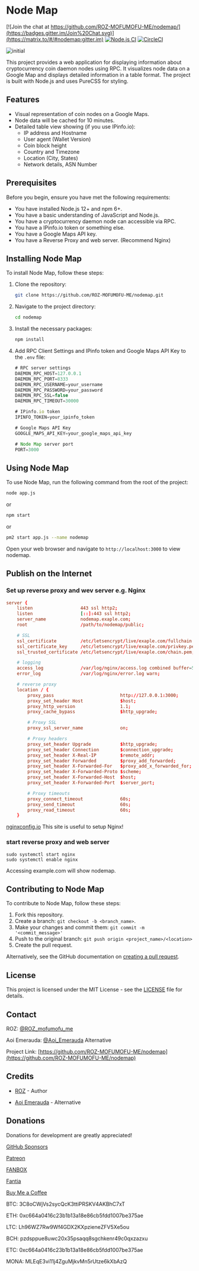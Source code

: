 # Node Map
[![Join the chat at https://github.com/ROZ-MOFUMOFU-ME/nodemap/](https://badges.gitter.im/Join%20Chat.svg)](https://matrix.to/#/#nodemap:gitter.im)
[![Node.js CI](https://github.com/ROZ-MOFUMOFU-ME/nodemap/actions/workflows/node.js.yml/badge.svg)](https://github.com/ROZ-MOFUMOFU-ME/nodemap/actions/workflows/node.js.yml)
[![CircleCI](https://circleci.com/gh/ROZ-MOFUMOFU-ME/nodemap/tree/main.svg?style=svg)](https://circleci.com/gh/ROZ-MOFUMOFU-ME/nodemap/tree/main)

![initial](https://github.com/ROZ-MOFUMOFU-ME/nodemap/assets/35634920/63cfb18c-bf18-4a42-abeb-7c019b7b3aa3)

This project provides a web application for displaying information about cryptocurrency coin daemon nodes using RPC. It visualizes node data on a Google Map and displays detailed information in a table format. The project is built with Node.js and uses PureCSS for styling.

## Features

- Visual representation of coin nodes on a Google Maps.
- Node data will be cached for 10 minutes.
- Detailed table view showing (if you use IPinfo.io):
  - IP address and Hostname
  - User agent (Wallet Version)
  - Coin block height
  - Country and Timezone
  - Location (City, States)
  - Network details, ASN Number

## Prerequisites

Before you begin, ensure you have met the following requirements:
- You have installed Node.js 12+ and npm 6+.
- You have a basic understanding of JavaScript and Node.js.
- You have a cryptocurrency daemon node can accessible via RPC.
- You have a IPinfo.io token or something else.
- You have a Google Maps API key.
- You have a Reverse Proxy and web server. (Recommend Nginx)

## Installing Node Map

To install Node Map, follow these steps:

1. Clone the repository:
   ```bash
   git clone https://github.com/ROZ-MOFUMOFU-ME/nodemap.git
   ```
2. Navigate to the project directory:
   ```bash
   cd nodemap
   ```
3. Install the necessary packages:
   ```bash
   npm install
   ```
4. Add RPC Client Settings and IPinfo token and Google Maps API Key to the `.env` file:
   ```app.js
   # RPC server settings
   DAEMON_RPC_HOST=127.0.0.1
   DAEMON_RPC_PORT=8333
   DAEMON_RPC_USERNAME=your_username
   DAEMON_RPC_PASSWORD=your_password
   DAEMON_RPC_SSL=false
   DAEMON_RPC_TIMEOUT=30000

   # IPinfo.io token
   IPINFO_TOKEN=your_ipinfo_token
   
   # Google Maps API Key
   GOOGLE_MAPS_API_KEY=your_google_maps_api_key

   # Node Map server port
   PORT=3000
   ```
   
## Using Node Map

To use Node Map, run the following command from the root of the project:
  ```bash
  node app.js
  ```
or
  ```bash
  npm start
  ```
or
  ```bash
  pm2 start app.js --name nodemap
  ```

Open your web browser and navigate to `http://localhost:3000` to view nodemap.

## Publish on the Internet

### Set up reverse proxy and wev server e.g. Nginx
   ```nginx.conf
   server {
       listen                  443 ssl http2;
       listen                  [::]:443 ssl http2;
       server_name             nodemap.exaple.com;
       root                    /path/to/nodemap/public;

       # SSL
       ssl_certificate         /etc/letsencrypt/live/exaple.com/fullchain.pem;
       ssl_certificate_key     /etc/letsencrypt/live/exaple.com/privkey.pem;
       ssl_trusted_certificate /etc/letsencrypt/live/exaple.com/chain.pem;

       # logging
       access_log              /var/log/nginx/access.log combined buffer=512k flush=1m;
       error_log               /var/log/nginx/error.log warn;

       # reverse proxy
       location / {
           proxy_pass                         http://127.0.0.1:3000;
           proxy_set_header Host              $host;
           proxy_http_version                 1.1;
           proxy_cache_bypass                 $http_upgrade;

           # Proxy SSL
           proxy_ssl_server_name              on;

           # Proxy headers
           proxy_set_header Upgrade           $http_upgrade;
           proxy_set_header Connection        $connection_upgrade;
           proxy_set_header X-Real-IP         $remote_addr;
           proxy_set_header Forwarded         $proxy_add_forwarded;
           proxy_set_header X-Forwarded-For   $proxy_add_x_forwarded_for;
           proxy_set_header X-Forwarded-Proto $scheme;
           proxy_set_header X-Forwarded-Host  $host;
           proxy_set_header X-Forwarded-Port  $server_port;

           # Proxy timeouts
           proxy_connect_timeout              60s;
           proxy_send_timeout                 60s;
           proxy_read_timeout                 60s;
       }      
   ```
[nginxconfig.io](https://www.digitalocean.com/community/tools/nginx) This site is useful to setup Nginx!

### start reverse proxy and web server
   ```
   sudo systemctl start nginx
   sudo systemctl enable nginx
   ```
Accessing example.com will show nodemap.

## Contributing to Node Map

To contribute to Node Map, follow these steps:

1. Fork this repository.
2. Create a branch: `git checkout -b <branch_name>`.
3. Make your changes and commit them: `git commit -m '<commit_message>'`
4. Push to the original branch: `git push origin <project_name>/<location>`
5. Create the pull request.

Alternatively, see the GitHub documentation on [creating a pull request](https://help.github.com/articles/creating-a-pull-request/).

## License

This project is licensed under the MIT License - see the [LICENSE](https://github.com/ROZ-MOFUMOFU-ME/nodemap/blob/main/LICENSE) file for details.

## Contact

ROZ: [@ROZ_mofumofu_me](https://twitter.com/ROZ_mofumofu_me)

Aoi Emerauda: [@Aoi_Emerauda](https://twitter.com/Aoi_Emerauda) Alternative

Project Link: [https://github.com/ROZ-MOFUMOFU-ME/nodemap](https://github.com/ROZ-MOFUMOFU-ME/nodemap)

## Credits

* [ROZ](https://github.com/ROZ-MOFUMOFU-ME) - Author

* [Aoi Emerauda](https://github.com/emerauda) - Alternative

## Donations

Donations for development are greatly appreciated!

[GitHub Sponsors](https://github.com/sponsors/ROZ-MOFUMOFU-ME)

[Patreon](https://patreon.com/emerauda)

[FANBOX](https://emerauda.fanbox.cc/)

[Fantia](https://fantia.jp/emerauda)

[Buy Me a Coffee](https://buymeacoffee.com/emerauda)

BTC: 3C8oCWjVs2sycQcK3ttiPRSKV4AKBhC7xT

ETH: 0xc664a0416c23b1b13a18e86cb5fdd1007be375ae

LTC: Lh96WZ7Rw9Wf4GDX2KXpzieneZFV5Xe5ou

BCH: pzdsppue8uwc20x35psaqq8sgchkenr49c0qxzazxu

ETC: 0xc664a0416c23b1b13a18e86cb5fdd1007be375ae

MONA: MLEqE3vi11j4ZguMjkvMn5rUtze6kXbAzQ